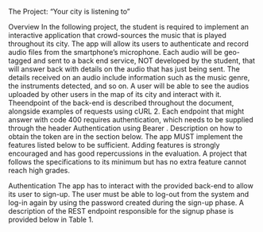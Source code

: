 The Project: “Your city is listening to”

Overview
In the following project, the student is required to implement an interactive application that crowd-sources the music that is played throughout its city. 
The app will allow its users to authenticate and record audio files from the smartphone’s microphone. Each audio will be geo-tagged and sent to a back
end service, NOT developed by the student, that will answer back with details on the audio that has just being sent. The details received on an audio include
information such as the music genre, the instruments detected, and so on. A user will be able to see the audios uploaded by other users in the map of its city
and interact with it. Theendpoint of the back-end is described throughout the document, alongside examples of requests using cURL 2. Each endpoint that might answer with code
400 requires authentication, which needs to be supplied through the header Authentication using Bearer <token>. Description on how to obtain the
token are in the section below. The app MUST implement the features listed below to be sufficient. Adding features is strongly encouraged and has good
repercussions in the evaluation. A project that follows the specifications to its minimum but has no extra feature cannot reach high grades.

Authentication
The app has to interact with the provided back-end to allow its user to sign-up.
The user must be able to log-out from the system and log-in again by using the
password created during the sign-up phase. A description of the REST endpoint
responsible for the signup phase is provided below in Table 1.

